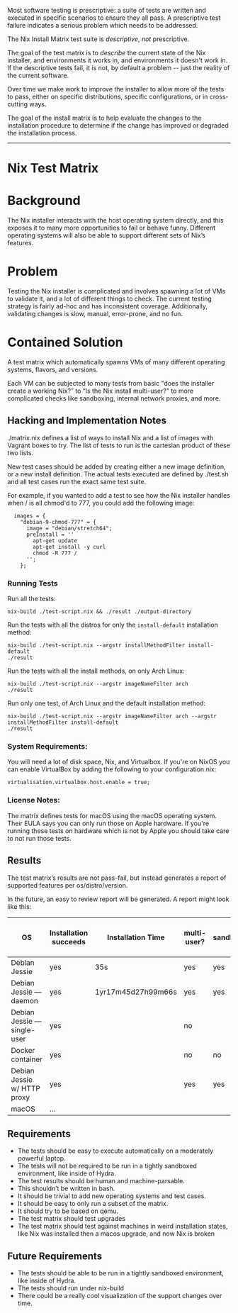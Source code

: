 Most software testing is prescriptive: a suite of tests are written
and executed in specific scenarios to ensure they all pass. A
prescriptive test failure indicates a serious problem which needs to
be addressed.

The Nix Install Matrix test suite is _descriptive_, *not*
prescriptive.

The goal of the test matrix is to _describe_ the current state of the
Nix installer, and environments it works in, and environments it
doesn't work in. If the descriptive tests fail, it is not, by default
a problem -- just the reality of the current software.

Over time we make work to improve the installer to allow more of the
tests to pass, either on specific distributions, specific
configurations, or in cross-cutting ways.

The goal of the install matrix is to help evaluate the changes to the
installation procedure to determine if the change has improved or
degraded the installation process.

---

# Nix Test Matrix

# Background

The Nix installer interacts with the host operating system directly,
and this exposes it to many more opportunities to fail or behave
funny. Different operating systems will also be able to support
different sets of Nix’s features.

# Problem

Testing the Nix installer is complicated and involves spawning a lot
of VMs to validate it, and a lot of different things to check. The
current testing strategy is fairly ad-hoc and has inconsistent
coverage. Additionally, validating changes is slow, manual,
error-prone, and no fun.

# Contained Solution

A test matrix which automatically spawns VMs of many different
operating systems, flavors, and versions.

Each VM can be subjected to many tests from basic "does the
installer create a working Nix?” to “Is the Nix install multi-user?"
to more complicated checks like sandboxing, internal network proxies,
and more.


## Hacking and Implementation Notes

./matrix.nix defines a list of ways to install Nix and a list of
images with Vagrant boxes to try. The list of tests to run is the
cartesian product of these two lists.

New test cases should be added by creating either a new image
definition, or a new install definition. The actual tests executed are
defined by ./test.sh and all test cases run the exact same test suite.

For example, if you wanted to add a test to see how the Nix installer
handles when / is all chmod'd to 777, you could add the following
image:

```
  images = {
    "debian-9-chmod-777" = {
      image = "debian/stretch64";
      preInstall = ''
        apt-get update
        apt-get install -y curl
        chmod -R 777 /
      '';
    };
```

### Running Tests

Run all the tests:

    nix-build ./test-script.nix && ./result ./output-directory

Run the tests with all the distros for only the `install-default`
installation method:

    nix-build ./test-script.nix --argstr installMethodFilter install-default
    ./result

Run the tests with all the install methods, on only Arch Linux:

    nix-build ./test-script.nix --argstr imageNameFilter arch
    ./result

Run only one test, of Arch Linux and the default installation method:

    nix-build ./test-script.nix --argstr imageNameFilter arch --argstr installMethodFilter install-default
    ./result

### System Requirements:

You will need a lot of disk space, Nix, and Virtualbox. If you're on
NixOS you can enable VirtualBox by adding the following to your
configuration.nix:

    virtualisation.virtualbox.host.enable = true;

### License Notes:

The matrix defines tests for macOS using the macOS operating system.
Their EULA says you can only run those on Apple hardware. If you're
running these tests on hardware which is not by Apple you should
take care to not run those tests.



## Results

The test matrix’s results are not pass-fail, but instead generates a
report of supported features per os/distro/version.

In the future, an easy to review report will be generated. A report
might look like this:


| OS                          | Installation succeeds | Installation Time  | multi-user? | sandboxing? | nix-shell succeeds? | nix-env as a user? | nix-env as root? | nix-store over ssh? |
| --------------------------- | --------------------- | ------------------ | ----------- | ----------- | ------------------- | ------------------ | ---------------- | ------------------- |
| Debian Jessie               | yes                   | 35s                | yes         | yes         | yes                 | yes                | yes              | no                  |
| Debian Jessie —daemon       | yes                   | 1yr17m45d27h99m66s | yes         | yes         |                     |                    |                  |                     |
| Debian Jessie —single-user  | yes                   |                    | no          |             |                     |                    |                  |                     |
| Docker container            | yes                   |                    | no          | no          | yes                 | yes                | yes              | no                  |
| Debian Jessie w/ HTTP proxy | yes                   |                    | yes         | yes         | yes                 | yes                | yes              | no                  |
| macOS                       | …                     |                    |             |             |                     |                    |                  |                     |

## Requirements

 - The tests should be easy to execute automatically on a moderately
   powerful laptop.
 - The tests will not be required to be run in a tightly sandboxed
   environment, like inside of Hydra.
 - The test results should be human and machine-parsable.
 - This shouldn’t be written in bash.
 - It should be trivial to add new operating systems and test cases.
 - It should be easy to only run a subset of the matrix.
 - It should try to be based on qemu.
 - The test matrix should test upgrades
 - The test matrix should test against machines in weird installation
   states, like Nix was installed then a macos upgrade, and now Nix is
   broken


## Future Requirements

 - The tests should be able to be run in a tightly sandboxed
   environment, like inside of Hydra.
 - The tests should run under nix-build
 - There could be a really cool visualization of the support changes
   over time.
